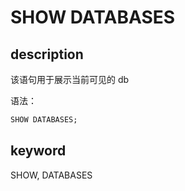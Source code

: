# SHOW DATABASES

## description

该语句用于展示当前可见的 db

语法：

```sql
SHOW DATABASES;
```

## keyword

SHOW, DATABASES
